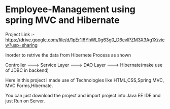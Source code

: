 # Employee-Management using spring MVC and Hibernate


Project Link :- https://drive.google.com/file/d/1pEr1l6YhWL0g63g0_D6evlPZM3X3Ag1X/view?usp=sharing


Inorder to retrive the data from Hibernete Process as shown


Controller --->    Service Layer  --->  DAO Layer    ---> Hibernate(make use of JDBC in backend)



Here in this project I made use of Technologies like HTML,CSS,Spring MVC, MVC Forms,Hibernate.


You can just download the project and import project into Java EE IDE and just Run on Server.
